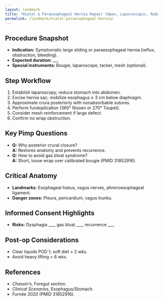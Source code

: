 ```yaml
---
layout: landmark
title: "Hiatal & Paraesophageal Hernia Repair (Open, Laparoscopic, Robotic)"
permalink: /landmark/hiatal-paraesophageal-hernia/
---
```


## Procedure Snapshot
- **Indication:** Symptomatic large sliding or paraesophageal hernia (reflux, obstruction, bleeding).  
- **Expected duration:** ___  
- **Special instruments:** Bougie, laparoscope, tacker, mesh (optional).

## Step Workflow
1. Establish laparoscopy; reduce stomach into abdomen.  
2. Excise hernia sac; mobilize esophagus ≥ 3 cm below diaphragm.  
3. Approximate crura posteriorly with nonabsorbable sutures.  
4. Perform fundoplication (360° Nissen or 270° Toupet).  
5. Consider mesh reinforcement if large defect.  
6. Confirm no wrap obstruction.

## Key Pimp Questions
- **Q:** Why posterior crural closure?    
  **A:** Restores anatomy and prevents recurrence.  
- **Q:** How to avoid gas bloat syndrome?    
  **A:** Short, loose wrap over calibrated bougie (PMID 31852916).

## Critical Anatomy
- **Landmarks:** Esophageal hiatus, vagus nerves, phrenoesophageal ligament.  
- **Danger zones:** Pleura, pericardium, vagus trunks.

## Informed Consent Highlights
- **Risks:** Dysphagia ___, gas bloat ___, recurrence ___.

## Post-op Considerations
- Clear liquids POD 1; soft diet × 2 wks.  
- Avoid heavy lifting × 6 wks.

## References
- *Chassin’s*, Foregut section.  
- *Clinical Scenarios*, Esophagus/Stomach.  
- Furnée 2020 (PMID 31852916).
